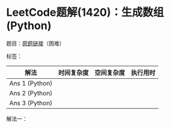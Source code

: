 # LeetCode题解(1420)：生成数组(Python)

题目：[原题链接](https://leetcode-cn.com/problems/build-array-where-you-can-find-the-maximum-exactly-k-comparisons/)（困难）

标签：

| 解法           | 时间复杂度 | 空间复杂度 | 执行用时 |
| -------------- | ---------- | ---------- | -------- |
| Ans 1 (Python) |            |            |          |
| Ans 2 (Python) |            |            |          |
| Ans 3 (Python) |            |            |          |

解法一：

